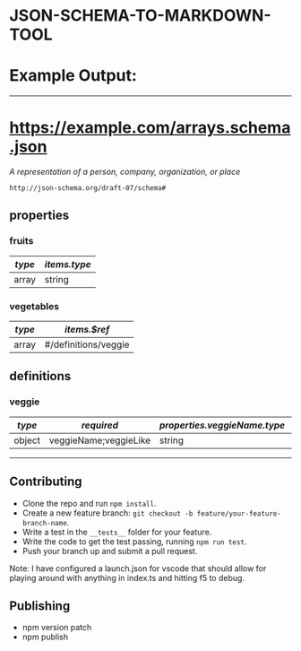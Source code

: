 # JSON-SCHEMA-TO-MARKDOWN-TOOL
# Example Output:
--------------------------------------------------------------------------------------------------------------


# https://example.com/arrays.schema.json

*A representation of a person, company, organization, or place*

`http://json-schema.org/draft-07/schema#`

## properties
### fruits <a name="fruits"></a>
|*type*|*items.type*
|---|---
array|string
### vegetables <a name="vegetables"></a>
|*type*|*items.$ref*
|---|---
array|#/definitions/veggie
## definitions
### veggie <a name="veggie"></a>
|*type*|*required*|*properties.veggieName.type*|*properties.veggieName.description*|*properties.veggieLike.type*|*properties.veggieLike.description*
|---|---|---|---|---|---
object|veggieName;veggieLike|string|The name of the vegetable.|boolean|Do I like this vegetable?
--------------------------------------------------------------------------------------------------------------

## Contributing
- Clone the repo and run `npm install`.
- Create a new feature branch: `git checkout -b feature/your-feature-branch-name`.
- Write a test in the `__tests__` folder for your feature.
- Write the code to get the test passing, running `npm run test`.
- Push your branch up and submit a pull request.

Note: I have configured a launch.json for vscode that should allow for playing around with anything in index.ts and hitting f5 to debug.

## Publishing
- npm version patch
- npm publish
